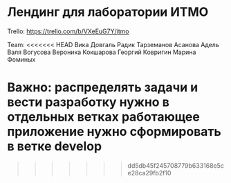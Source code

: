 # Лендинг для лаборатории ИТМО

Trello: https://trello.com/b/VXeEuG7Y/itmo

Team:
<<<<<<< HEAD
Вика Довгаль
Радик Тарземанов
Асанова Адель
Валя Вогусова
Вероника Кокшарова
Георгий Ковригин
Марина Фоминых

Важно:
распределять задачи и вести разработку нужно в отдельных ветках
работающее приложение нужно сформировать в ветке develop
=======

>>>>>>> dd5db45f245708779b633168e5ce28ca29fb2f10
